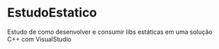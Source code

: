 EstudoEstatico
==============

Estudo de como desenvolver e consumir libs estáticas em uma solução C++ com VisualStudio
